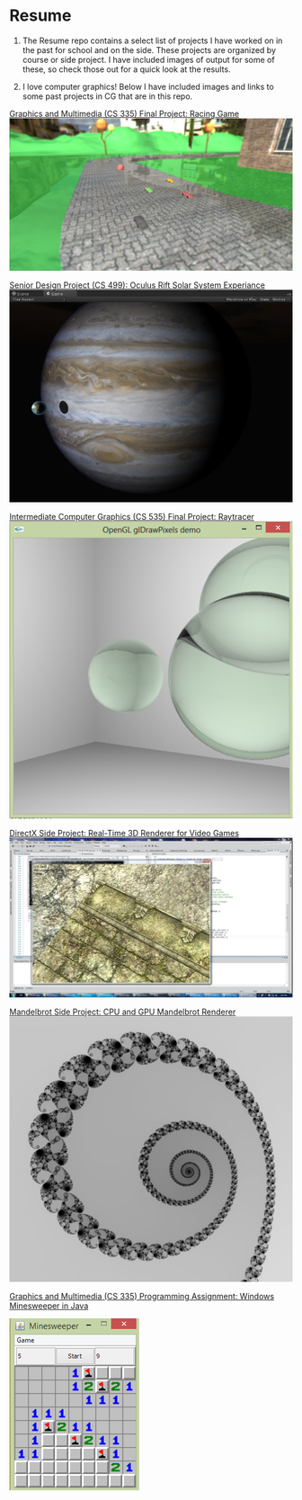 Resume
======

1. The Resume repo contains a select list of projects I have worked on in the past for school and on the side.
These projects are organized by course or side project. I have included images of output for some of these, so check those out for a quick look at the results.

2. I love computer graphics! Below I have included images and links to some past projects in CG that are in this repo.

[Graphics and Multimedia (CS 335) Final Project: Racing Game](https://github.com/ashkanhoss29/Resume/tree/master/CS%20335%20-%20Graphics%20Programming/Final%20Project)
![CS 335 Final](/CS%20335%20-%20Graphics%20Programming/Final%20Project/Images/shotFinal1.jpg)

[Senior Design Project (CS 499): Oculus Rift Solar System Experiance](/CS%20499%20-%20Senior%20Design%20Project)
![CS 499](/CS%20499%20-%20Senior%20Design%20Project/Images/Jupiter_LimbShader.png)

[Intermediate Computer Graphics (CS 535) Final Project: Raytracer](/CS%20535%20-%20Intermediate%20Computer%20Graphics/Raytracer)
![CS 535 Final](/CS%20535%20-%20Intermediate%20Computer%20Graphics/Raytracer/Images/glass.jpg)

[DirectX Side Project: Real-Time 3D Renderer for Video Games](/Side%20Projects/First_3D%20%28DirectX%29)
![DirectX Project](/Side%20Projects/First_3D%20%28DirectX%29/Images/normalMapping.jpg)

[Mandelbrot Side Project: CPU and GPU Mandelbrot Renderer](/Side%20Projects/Mandelbrot)
![Mandelbrot Project](/Side%20Projects/Mandelbrot/Images/Spiral.png)

[Graphics and Multimedia (CS 335) Programming Assignment: Windows Minesweeper in Java](/CS%20335%20-%20Graphics%20Programming/Minesweeper) 

![Minesweeper](/CS%20335%20-%20Graphics%20Programming/Minesweeper/Images/pic2.png)


